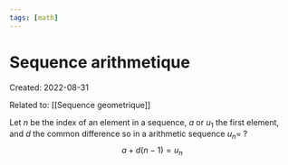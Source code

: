 ```yaml
---
tags: [math] 
---
```

# Sequence arithmetique
Created: 2022-08-31

Related to: [[Sequence geometrique]]
<!--ID: 1664475094968-->


Let $n$ be the index of an element in a sequence, $a \text{ or } u_1$ the first element, and $d$ the common difference so in a arithmetic sequence $u_n=$
?
$$a+d(n-1)=u_n$$
<!--ID: 1664475094971-->

<!--SR:!2022-11-09,52,310-->

